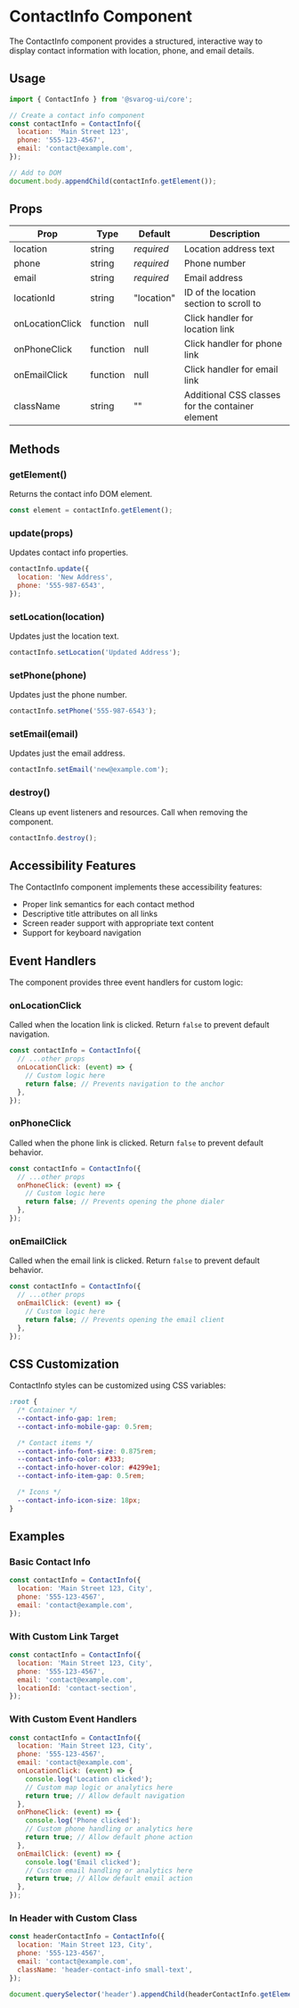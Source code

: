 # ContactInfo Component

The ContactInfo component provides a structured, interactive way to display contact information with location, phone, and email details.

## Usage

```javascript
import { ContactInfo } from '@svarog-ui/core';

// Create a contact info component
const contactInfo = ContactInfo({
  location: 'Main Street 123',
  phone: '555-123-4567',
  email: 'contact@example.com',
});

// Add to DOM
document.body.appendChild(contactInfo.getElement());
```

## Props

| Prop            | Type     | Default    | Description                                      |
| --------------- | -------- | ---------- | ------------------------------------------------ |
| location        | string   | _required_ | Location address text                            |
| phone           | string   | _required_ | Phone number                                     |
| email           | string   | _required_ | Email address                                    |
| locationId      | string   | "location" | ID of the location section to scroll to          |
| onLocationClick | function | null       | Click handler for location link                  |
| onPhoneClick    | function | null       | Click handler for phone link                     |
| onEmailClick    | function | null       | Click handler for email link                     |
| className       | string   | ""         | Additional CSS classes for the container element |

## Methods

### getElement()

Returns the contact info DOM element.

```javascript
const element = contactInfo.getElement();
```

### update(props)

Updates contact info properties.

```javascript
contactInfo.update({
  location: 'New Address',
  phone: '555-987-6543',
});
```

### setLocation(location)

Updates just the location text.

```javascript
contactInfo.setLocation('Updated Address');
```

### setPhone(phone)

Updates just the phone number.

```javascript
contactInfo.setPhone('555-987-6543');
```

### setEmail(email)

Updates just the email address.

```javascript
contactInfo.setEmail('new@example.com');
```

### destroy()

Cleans up event listeners and resources. Call when removing the component.

```javascript
contactInfo.destroy();
```

## Accessibility Features

The ContactInfo component implements these accessibility features:

- Proper link semantics for each contact method
- Descriptive title attributes on all links
- Screen reader support with appropriate text content
- Support for keyboard navigation

## Event Handlers

The component provides three event handlers for custom logic:

### onLocationClick

Called when the location link is clicked. Return `false` to prevent default navigation.

```javascript
const contactInfo = ContactInfo({
  // ...other props
  onLocationClick: (event) => {
    // Custom logic here
    return false; // Prevents navigation to the anchor
  },
});
```

### onPhoneClick

Called when the phone link is clicked. Return `false` to prevent default behavior.

```javascript
const contactInfo = ContactInfo({
  // ...other props
  onPhoneClick: (event) => {
    // Custom logic here
    return false; // Prevents opening the phone dialer
  },
});
```

### onEmailClick

Called when the email link is clicked. Return `false` to prevent default behavior.

```javascript
const contactInfo = ContactInfo({
  // ...other props
  onEmailClick: (event) => {
    // Custom logic here
    return false; // Prevents opening the email client
  },
});
```

## CSS Customization

ContactInfo styles can be customized using CSS variables:

```css
:root {
  /* Container */
  --contact-info-gap: 1rem;
  --contact-info-mobile-gap: 0.5rem;

  /* Contact items */
  --contact-info-font-size: 0.875rem;
  --contact-info-color: #333;
  --contact-info-hover-color: #4299e1;
  --contact-info-item-gap: 0.5rem;

  /* Icons */
  --contact-info-icon-size: 18px;
}
```

## Examples

### Basic Contact Info

```javascript
const contactInfo = ContactInfo({
  location: 'Main Street 123, City',
  phone: '555-123-4567',
  email: 'contact@example.com',
});
```

### With Custom Link Target

```javascript
const contactInfo = ContactInfo({
  location: 'Main Street 123, City',
  phone: '555-123-4567',
  email: 'contact@example.com',
  locationId: 'contact-section',
});
```

### With Custom Event Handlers

```javascript
const contactInfo = ContactInfo({
  location: 'Main Street 123, City',
  phone: '555-123-4567',
  email: 'contact@example.com',
  onLocationClick: (event) => {
    console.log('Location clicked');
    // Custom map logic or analytics here
    return true; // Allow default navigation
  },
  onPhoneClick: (event) => {
    console.log('Phone clicked');
    // Custom phone handling or analytics here
    return true; // Allow default phone action
  },
  onEmailClick: (event) => {
    console.log('Email clicked');
    // Custom email handling or analytics here
    return true; // Allow default email action
  },
});
```

### In Header with Custom Class

```javascript
const headerContactInfo = ContactInfo({
  location: 'Main Street 123, City',
  phone: '555-123-4567',
  email: 'contact@example.com',
  className: 'header-contact-info small-text',
});

document.querySelector('header').appendChild(headerContactInfo.getElement());
```
